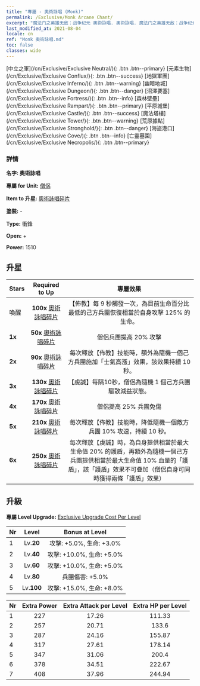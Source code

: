 ```yaml
---
title: "專屬 - 奧術詠唱 (Monk)"
permalink: /Exclusive/Monk Arcane Chant/
excerpt: "魔法门之英雄无敌：战争纪元 奧術詠唱. 奧術詠唱. 魔法门之英雄无敌：战争纪元 專屬 奧術詠唱. 僧侶 專屬."
last_modified_at: 2021-08-04
locale: cn
ref: "Monk 奧術詠唱.md"
toc: false
classes: wide
---
```

 [中立之軍](/cn/Exclusive/Exclusive Neutral/){: .btn .btn--primary} [元素生物](/cn/Exclusive/Exclusive Conflux/){: .btn .btn--success} [地獄軍團](/cn/Exclusive/Exclusive Inferno/){: .btn .btn--warning} [幽暗地城](/cn/Exclusive/Exclusive Dungeon/){: .btn .btn--danger} [沼澤要塞](/cn/Exclusive/Exclusive Fortress/){: .btn .btn--info} [森林壁壘](/cn/Exclusive/Exclusive Rampart/){: .btn .btn--primary} [平原城堡](/cn/Exclusive/Exclusive Castle/){: .btn .btn--success} [魔法塔樓](/cn/Exclusive/Exclusive Tower/){: .btn .btn--warning} [荒原據點](/cn/Exclusive/Exclusive Stronghold/){: .btn .btn--danger} [海盜港口](/cn/Exclusive/Exclusive Cove/){: .btn .btn--info} [亡靈墓園](/cn/Exclusive/Exclusive Necropolis/){: .btn .btn--primary} 

### 詳情
 **名字: 奧術詠唱** 

 **專屬 for Unit:** [僧侶](/cn/units/Monk/) 

 **Item to 升星:** [奧術詠唱碎片](/cn/Items/con_915/)

 **塗裝:** -

 **Type:** 衝鋒

 **Open:** +

 **Power:** 1510

## 升星

  |     Stars    |  Required to Up | 專屬效果 |
  |:-------------|:---------------:|:---------------:|
  |  喚醒  | **100x** [奧術詠唱碎片](/cn/Items/con_915/) | 【佈教】每 9 秒觸發一次，為目前生命百分比最低的己方兵團恢復相當於自身攻擊 125% 的生命。 |
  | **1x** <i class="fas fa-star"/> | **50x** [奧術詠唱碎片](/cn/Items/con_915/) | 僧侶兵團提高 20% 攻擊 |
  | **2x** <i class="fas fa-star"/> | **90x** [奧術詠唱碎片](/cn/Items/con_915/) | 每次釋放【佈教】技能時，額外為隨機一個己方兵團施加「士氣高漲」效果，該效果持續 10 秒。 |
  | **3x** <i class="fas fa-star"/> | **130x** [奧術詠唱碎片](/cn/Items/con_915/) | 【虔誠】每隔10秒，僧侶為隨機 1 個己方兵團驅散減益狀態。 |
  | **4x** <i class="fas fa-star"/> | **170x** [奧術詠唱碎片](/cn/Items/con_915/) | 僧侶提高 25% 兵團免傷 |
  | **5x** <i class="fas fa-star"/> | **210x** [奧術詠唱碎片](/cn/Items/con_915/) | 每次釋放【佈教】技能時，降低隨機一個敵方兵團 10% 攻速，持續 10 秒。 |
  | **6x** <i class="fas fa-star"/> | **250x** [奧術詠唱碎片](/cn/Items/con_915/) | 每次釋放【虔誠】時，為自身提供相當於最大生命值 20% 的護盾，再額外為隨機一個己方兵團提供相當於最大生命值 10% 血量的「護盾」，該「護盾」效果不可疊加（僧侶自身可同時獲得兩條「護盾」效果） |


## 升級
 **專屬 Level Upgrade:** [Exclusive Upgrade Cost Per Level](/Exclusive/ExclusiveUpgradeCostPerLevel/)

  |  Nr  |   Level  | Bonus at Level |
  |:-----|:--------:|:--------------:|
  | 1 | Lv.**20** | 攻擊: +5.0%, 生命: +3.0% |
  | 2 | Lv.**40** | 攻擊: +10.0%, 生命: +5.0% |
  | 3 | Lv.**60** | 攻擊: +10.0%, 生命: +5.0% |
  | 4 | Lv.**80** | 兵團傷害: +5.0% |
  | 5 | Lv.**100** | 攻擊: +15.0%, 生命: +8.0% |


  |  Nr  |  Extra Power | Extra Attack per Level | Extra HP per Level |
  |:-----|:--------:|:--------:|:--------:|
  | 1 | 227 | 17.26 | 111.33 |
  | 2 | 257 | 20.71 | 133.6 |
  | 3 | 287 | 24.16 | 155.87 |
  | 4 | 317 | 27.61 | 178.14 |
  | 5 | 347 | 31.06 | 200.4 |
  | 6 | 378 | 34.51 | 222.67 |
  | 7 | 408 | 37.96 | 244.94 |


